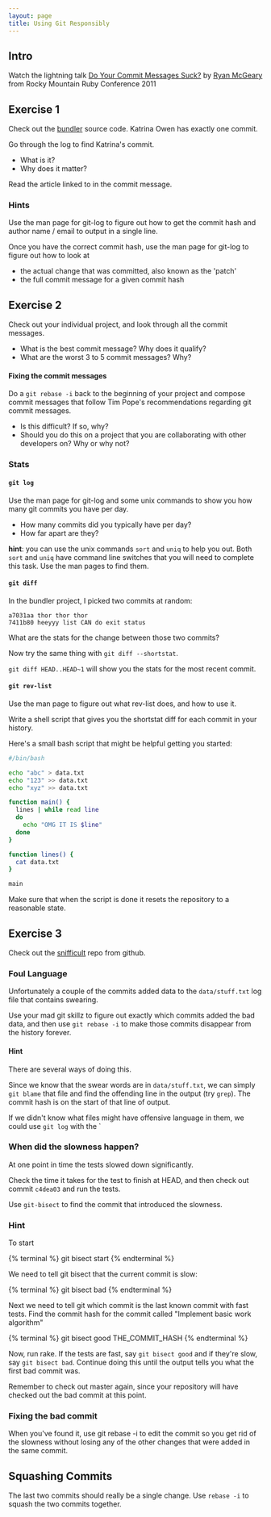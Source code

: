 ```yaml
---
layout: page
title: Using Git Responsibly
---
```


## Intro

Watch the lightning talk [Do Your Commit Messages Suck?](http://www.confreaks.com/videos/744-rockymtnruby2011-lightning-talk-do-your-commit-messages-suck) by [Ryan McGeary](https://twitter.com/rmm5t) from Rocky Mountain Ruby Conference 2011

## Exercise 1

Check out the [bundler](https://github.com/bundler/bundler) source code. Katrina Owen has exactly one commit.

Go through the log to find Katrina's commit.

* What is it?
* Why does it matter?

Read the article linked to in the commit message.

### Hints

Use the man page for git-log to figure out how to get the commit hash and author name / email to output in a single line.

Once you have the correct commit hash, use the man page for git-log to figure out how to look at

* the actual change that was committed, also known as the 'patch'
* the full commit message for a given commit hash

## Exercise 2

Check out your individual project, and look through all the commit messages.

* What is the best commit message? Why does it qualify?
* What are the worst 3 to 5 commit messages? Why?

#### Fixing the commit messages

Do a `git rebase -i` back to the beginning of your project and compose commit messages that follow Tim Pope's recommendations regarding git commit messages.

* Is this difficult? If so, why?
* Should you do this on a project that you are collaborating with other developers on? Why or why not?

### Stats

#### `git log`

Use the man page for git-log and some unix commands to show you how many git commits you have per day.

* How many commits did you typically have per day?
* How far apart are they?

**hint**: you can use the unix commands `sort` and `uniq` to help you out. Both `sort` and `uniq` have command line switches that you will need to complete this task. Use the man pages to find them.

#### `git diff`

In the bundler project, I picked two commits at random:

```plain
a7031aa thor thor thor
7411b80 heeyyy list CAN do exit status
```

What are the stats for the change between those two commits?

Now try the same thing with `git diff --shortstat`.

`git diff HEAD..HEAD~1` will show you the stats for the most recent commit.

#### `git rev-list`

Use the man page to figure out what rev-list does, and how to use it.

Write a shell script that gives you the shortstat diff for each commit in your history.

Here's a small bash script that might be helpful getting you started:

```bash
#/bin/bash

echo "abc" > data.txt
echo "123" >> data.txt
echo "xyz" >> data.txt

function main() {
  lines | while read line
  do
    echo "OMG IT IS $line"
  done
}

function lines() {
  cat data.txt
}

main
```

Make sure that when the script is done it resets the repository to a reasonable state.

## Exercise 3

Check out the [snifficult](https://github.com/JumpstartLab/snifficult) repo from github.

### Foul Language

Unfortunately a couple of the commits added data to the `data/stuff.txt` log file that contains swearing.

Use your mad git skillz to figure out exactly which commits added the bad data, and then use `git rebase -i` to make those commits disappear from the history forever.

#### Hint

There are several ways of doing this.

Since we know that the swear words are in `data/stuff.txt`, we can simply `git blame` that file and find the offending line in the output (try `grep`). The commit hash is on the start of that line of output.

If we didn't know what files might have offensive language in them, we could use `git log` with the `


### When did the slowness happen?

At one point in time the tests slowed down significantly.

Check the time it takes for the test to finish at HEAD, and then check out commit `c4dea03` and run the tests.

Use `git-bisect` to find the commit that introduced the slowness.

### Hint

To start

{% terminal %}
git bisect start
{% endterminal %}

We need to tell git bisect that the current commit is slow:

{% terminal %}
git bisect bad
{% endterminal %}

Next we need to tell git which commit is the last known commit with fast tests. Find the commit hash for the commit called "Implement basic work algorithm"

{% terminal %}
git bisect good THE_COMMIT_HASH
{% endterminal %}

Now, run rake. If the tests are fast, say `git bisect good` and if they're slow, say `git bisect bad`. Continue doing this until the output tells you what the first bad commit was.

Remember to check out master again, since your repository will have checked out the bad commit at this point.

### Fixing the bad commit

When you've found it, use git rebase -i to edit the commit so you get rid of the slowness without losing any of the other changes that were added in the same commit.

## Squashing Commits

The last two commits should really be a single change. Use `rebase -i` to squash the two commits together.

